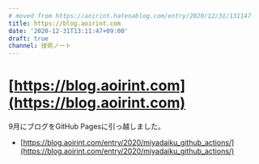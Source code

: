 ```yaml
---
# moved from https://aoirint.hatenablog.com/entry/2020/12/31/131147
title: https://blog.aoirint.com
date: '2020-12-31T13:11:47+09:00'
draft: true
channel: 技術ノート
---
```

# [https://blog.aoirint.com](https://blog.aoirint.com)

9月にブログをGitHub Pagesに引っ越しました。

- [https://blog.aoirint.com/entry/2020/miyadaiku_github_actions/](https://blog.aoirint.com/entry/2020/miyadaiku_github_actions/)
